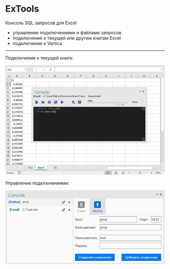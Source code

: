 # ExTools
Консоль SQL запросов для Excel
- управление подключениями и файлами запросов
- подключение к текущей или другим книгам Excel
- подключение к Vertica

---
Подключение к текущей книге:

<img src="./images/overview.png" >

Управление подключениями:

<img src="./images/connections.png" >
